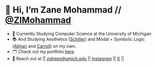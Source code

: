 # 👋 Hi, I’m Zane Mohammad // [@ZIMohammad](https://zimohammad.github.io/ZIMDocs/)
- 🌱 Currently Studying Computer Science at the University of Michigan
- 📚 And Studying Aesthetics ([Schiller](https://openspaceofdemocracy.wordpress.com/wp-content/uploads/2017/03/letters-on-the-aesthetic-education-of-man.pdf)) and Modal + Symbolic Logic ([Abhari](https://archive.org/details/introductiontologic_202002/page/n1/mode/2up) and [Carroll](https://www.gutenberg.org/files/28696/28696-h/28696-h.htm)) on my own.
- 🗂️ Check out my portfolio [here](https://zimohammad.github.io/ZIMDocs/)
- 📨 Reach out at  || <zidrees@umich.edu> || [Instagram](https://www.instagram.com/zaneimohammad/) || [X](https://x.com/ZIdreesM) ||
